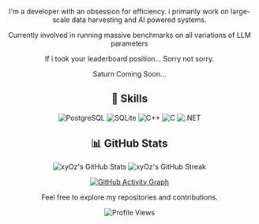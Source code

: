 <div align="center">
  <p>I'm a developer with an obsession for efficiency. i primarily work on large-scale data harvesting and AI powered systems.</p>
  <p>Currently involved in running massive benchmarks on all variations of LLM parameters</p>
  <p>If i took your leaderboard position... Sorry not sorry.</p>
  <p>Saturn Coming Soon...</p>
  <h2>🚀 Skills</h2>
  
  ![PostgreSQL](https://img.shields.io/badge/-PostgreSQL-8257E5?style=flat-square&logo=postgresql&logoColor=black)
  ![SQLite](https://img.shields.io/badge/-SQLite-8257E5?style=flat-square&logo=sqlite&logoColor=black)
  ![C++](https://img.shields.io/badge/-C++-8257E5?style=flat-square&logo=c%2B%2B&logoColor=black)
  ![C](https://img.shields.io/badge/-C-8257E5?style=flat-square&logo=c&logoColor=black)
  ![.NET](https://img.shields.io/badge/-.NET-8257E5?style=flat-square&logo=.net&logoColor=black)

  <h2>📊 GitHub Stats</h2>
  
  <img src="https://github-readme-stats.vercel.app/api?username=xyOz-dev&show_icons=true&theme=dark&bg_color=151515&text_color=FFFFFF&icon_color=8257E5&title_color=8257E5&hide_border=true" alt="xyOz's GitHub Stats">
  
  <img src="https://github-readme-streak-stats.herokuapp.com/?user=xyOz-dev&theme=dark&background=151515&border=8257E5&stroke=8257E5&ring=8257E5&fire=8257E5&currStreakNum=FFFFFF&sideNums=FFFFFF&currStreakLabel=8257E5&sideLabels=8257E5&dates=FFFFFF" alt="xyOz's GitHub Streak">
  
[![GitHub Activity Graph](https://github-readme-activity-graph.vercel.app/graph?username=xyOz-dev&theme=react-dark&bg_color=0D1117&color=FF6B6B&line=58A6FF&point=FFFFFF&area=true&hide_border=true)](https://github.com/xyOz-dev)

  <p>Feel free to explore my repositories and contributions.</p>
  
  ![Profile Views](https://komarev.com/ghpvc/?username=xyOz-dev&color=8257E5&style=flat-square)
</div>
